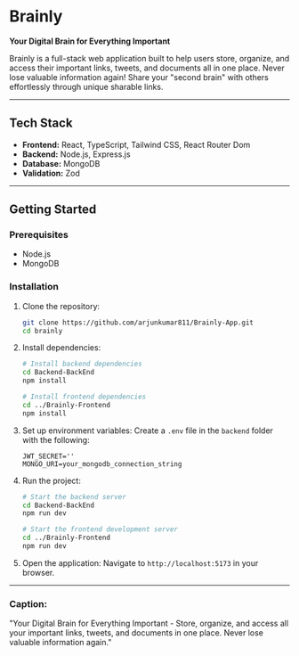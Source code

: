 # Brainly

**Your Digital Brain for Everything Important**

Brainly is a full-stack web application built to help users store, organize, and access their important links, tweets, and documents all in one place. Never lose valuable information again! Share your "second brain" with others effortlessly through unique sharable links.

---

## **Tech Stack**

- **Frontend:** React, TypeScript, Tailwind CSS, React Router Dom
- **Backend:** Node.js, Express.js
- **Database:** MongoDB
- **Validation:** Zod

---


## **Getting Started**

### **Prerequisites**
- Node.js
- MongoDB

### **Installation**

1. Clone the repository:
   ```bash
   git clone https://github.com/arjunkumar811/Brainly-App.git
   cd brainly
   ```

2. Install dependencies:
   ```bash
   # Install backend dependencies
   cd Backend-BackEnd
   npm install

   # Install frontend dependencies
   cd ../Brainly-Frontend
   npm install
   ```

3. Set up environment variables:
   Create a `.env` file in the `backend` folder with the following:
   ```env
   JWT_SECRET=''
   MONGO_URI=your_mongodb_connection_string
   ```

4. Run the project:
   ```bash
   # Start the backend server
   cd Backend-BackEnd
   npm run dev

   # Start the frontend development server
   cd ../Brainly-Frontend
   npm run dev
   ```

5. Open the application:
   Navigate to `http://localhost:5173` in your browser.

---


### **Caption:**
"Your Digital Brain for Everything Important - Store, organize, and access all your important links, tweets, and documents in one place. Never lose valuable information again."
